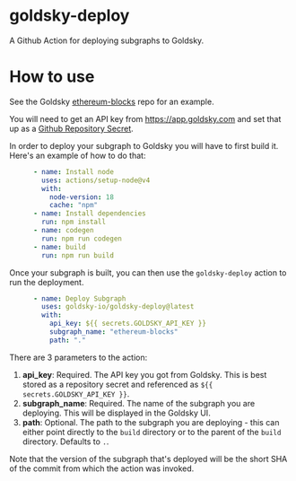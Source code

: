 # goldsky-deploy

A Github Action for deploying subgraphs to Goldsky. 

# How to use

See the Goldsky [ethereum-blocks](https://github.com/goldsky-io/ethereum-blocks/blob/master/.github/workflows/main.yaml)
repo for an example.

You will need to get an API key from https://app.goldsky.com and set that up as a [Github Repository Secret](https://docs.github.com/en/actions/security-guides/using-secrets-in-github-actions#creating-secrets-for-a-repository).

In order to deploy your subgraph to Goldsky you will have to first build it. Here's an example of how to do that:

```yaml
      - name: Install node
        uses: actions/setup-node@v4
        with:
          node-version: 18
          cache: "npm"
      - name: Install dependencies
        run: npm install
      - name: codegen
        run: npm run codegen
      - name: build
        run: npm run build
```

Once your subgraph is built, you can then use the `goldsky-deploy` action to run the deployment.

```yaml
      - name: Deploy Subgraph
        uses: goldsky-io/goldsky-deploy@latest
        with:
          api_key: ${{ secrets.GOLDSKY_API_KEY }}
          subgraph_name: "ethereum-blocks"
          path: "."
```

There are 3 parameters to the action:

1. **api_key**: Required. The API key you got from Goldsky. This is best stored as a repository secret and referenced as `${{ secrets.GOLDSKY_API_KEY }}`.
2. **subgraph_name**: Required. The name of the subgraph you are deploying. This will be displayed in the Goldsky UI.
3. **path**: Optional. The path to the subgraph you are deploying - this can either point directly to the `build` directory or to the parent of the `build` directory. Defaults to `.`.

Note that the version of the subgraph that's deployed will be the short SHA of the commit from which the action was invoked.
